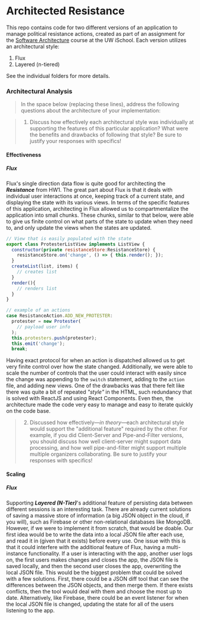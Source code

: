 # Architected Resistance

This repo contains code for two different versions of an application to manage political resistance actions, created as part of an assignment for the [Software Architecture](https://canvas.uw.edu/courses/1100150) course at the UW iSchool. Each version utilizes an architectural style:

1. Flux
2. Layered (n-tiered)

See the individual folders for more details.


### Architectural Analysis
> In the space below (replacing these lines), address the following questions about the architecture of your implementation:

> 1. Discuss how effectively each architectural style was individually at supporting the features of this particular application? What were the benefits and drawbacks of following that style? Be sure to justify your responses with specifics!


#### Effectiveness

##### Flux
Flux's single direction data flow is quite good for architecting the _**Resistance**_ from HW1. The great part about Flux is that it deals with individual user interactions at once, keeping track of a current state, and displaying the state with its various views. In terms of the specific features of this application, architecting in Flux allowed us to compartmentalize the application into small chunks. These chunks, similar to that below, were able to give us finite control on what parts of the state to update when they need to, and only update the views when the states are updated.

```js
// View that is easily populated with the state
export class ProtesterListView implements ListView {
  constructor(private resistanceStore:ResistanceStore) {
    resistanceStore.on('change', () => { this.render(); });
  }
  createList(list, items) {
    // creates list
  }
  render(){
    // renders list
  }
}

// example of an actions
case ResistanceAction.ADD_NEW_PROTESTER:
  protester = new Protester(
    // payload user info
  );
  this.protesters.push(protester);
  this.emit('change');
  break;
```
Having exact protocol for when an action is dispatched allowed us to get very finite control over how the state changed. Additionally, we were able to scale the number of controls that the user could interact with easily since the change was appending to the `switch` statement, adding to the `action` file, and adding new views. One of the drawbacks was that there felt like there was quite a bit of repeated _"style"_ in the HTML, such redundancy that is solved with ReactJS and using React Components. Even then, the architecture made the code very easy to manage and easy to iterate quickly on the code base.


> 2. Discussed how effectively&mdash;_in theory_&mdash;each architectural style would support the "additional feature" required by the other. For example, if you did Client-Server and Pipe-and-Filter versions, you should discuss how well client-server might support data processing, and how well pipe-and-filter might support multiple multiple organizers collaborating. Be sure to justify your responses with specifics!

#### Scaling

##### Flux

Supporting _**Layered (N-Tier)**_'s additional feature of persisting data between different sessions is an interesting task. There are already current solutions of saving a massive store of information (a big JSON object in the cloud, if you will), such as Firebase or other non-relational databases like MongoDB. However, if we were to implement it from scratch, that would be doable. Our first idea would be to write the data into a local JSON file after each use, and read it in (given that it exists) before every use. One issue with this is that it could interfere with the additional feature of Flux, having a multi-instance functionality. If a user is interacting with the app, another user logs on, the first users makes changes and closes the app, the JSON file is saved locally, and then the second user closes the app, overwriting the local JSON file. This would be the biggest problem that could be solved with a few solutions. First, there could be a JSON diff tool that can see the differences between the JSON objects, and then merge them. If there exists conflicts, then the tool would deal with them and choose the most up to date. Alternatively, like Firebase, there could be an event listener for when the local JSON file is changed, updating the state for all of the users listening to the app.
